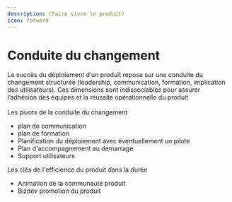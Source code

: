```yaml
---
description: (Faire vivre le produit)
icon: forward
---
```


# Conduite du changement

Le succès du déploiement d’un produit repose sur une conduite du changement structurée (leadership, communication, formation, implication des utilisateurs). Ces dimensions sont indissociables pour assurer l’adhésion des équipes et la réussite opérationnelle du produit\
\
Les pivots de la conduite du changement

* plan de communication
* plan de formation
* Planification du déploiement avec éventuellement un pilote
* Plan d'accompagnement au démarrage
* Support utilisateurs

Les clés de l'efficience du produit dans la durée

* Animation de la communauté produit
* Bizdev promotion du produit
